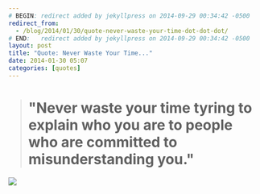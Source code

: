 ```yaml
---
# BEGIN: redirect added by jekyllpress on 2014-09-29 00:34:42 -0500
redirect_from:
  - /blog/2014/01/30/quote-never-waste-your-time-dot-dot-dot/
# END:   redirect added by jekyllpress on 2014-09-29 00:34:42 -0500
layout: post
title: "Quote: Never Waste Your Time..."
date: 2014-01-30 05:07
categories: [quotes]
---
```

> # "Never waste your time tyring to explain who you are to people who are committed to misunderstanding you."

![](http://tt.imageshare.s3.amazonaws.com/quotes/neverwastetime.jpg)
